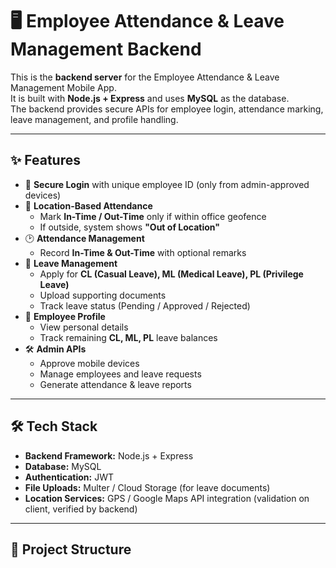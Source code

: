 # 🖥️ Employee Attendance & Leave Management Backend

This is the **backend server** for the Employee Attendance & Leave Management Mobile App.  
It is built with **Node.js + Express** and uses **MySQL** as the database.  
The backend provides secure APIs for employee login, attendance marking, leave management, and profile handling.

---

## ✨ Features

- 🔑 **Secure Login** with unique employee ID (only from admin-approved devices)  
- 📍 **Location-Based Attendance**  
  - Mark **In-Time / Out-Time** only if within office geofence  
  - If outside, system shows **"Out of Location"**  
- 🕑 **Attendance Management**  
  - Record **In-Time & Out-Time** with optional remarks  
- 📝 **Leave Management**  
  - Apply for **CL (Casual Leave), ML (Medical Leave), PL (Privilege Leave)**  
  - Upload supporting documents  
  - Track leave status (Pending / Approved / Rejected)  
- 👤 **Employee Profile**  
  - View personal details  
  - Track remaining **CL, ML, PL** leave balances  
- 🛠 **Admin APIs**  
  - Approve mobile devices  
  - Manage employees and leave requests  
  - Generate attendance & leave reports  

---

## 🛠 Tech Stack

- **Backend Framework:** Node.js + Express  
- **Database:** MySQL  
- **Authentication:** JWT  
- **File Uploads:** Multer / Cloud Storage (for leave documents)  
- **Location Services:** GPS / Google Maps API integration (validation on client, verified by backend)  

---

## 📂 Project Structure

